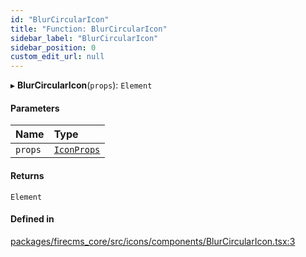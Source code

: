 ```yaml
---
id: "BlurCircularIcon"
title: "Function: BlurCircularIcon"
sidebar_label: "BlurCircularIcon"
sidebar_position: 0
custom_edit_url: null
---
```


▸ **BlurCircularIcon**(`props`): `Element`

#### Parameters

| Name | Type |
| :------ | :------ |
| `props` | [`IconProps`](../types/IconProps.md) |

#### Returns

`Element`

#### Defined in

[packages/firecms_core/src/icons/components/BlurCircularIcon.tsx:3](https://github.com/FireCMSco/firecms/blob/d45f3739/packages/firecms_core/src/icons/components/BlurCircularIcon.tsx#L3)
